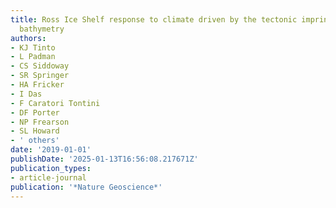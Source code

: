 ```yaml
---
title: Ross Ice Shelf response to climate driven by the tectonic imprint on seafloor
  bathymetry
authors:
- KJ Tinto
- L Padman
- CS Siddoway
- SR Springer
- HA Fricker
- I Das
- F Caratori Tontini
- DF Porter
- NP Frearson
- SL Howard
- ' others'
date: '2019-01-01'
publishDate: '2025-01-13T16:56:08.217671Z'
publication_types:
- article-journal
publication: '*Nature Geoscience*'
---
```

